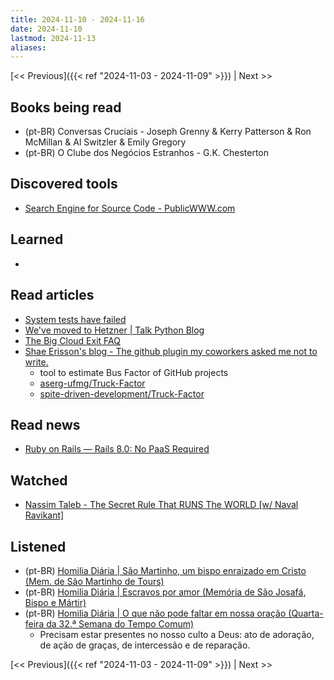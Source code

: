 ```yaml
---
title: 2024-11-10 - 2024-11-16
date: 2024-11-10
lastmod: 2024-11-13
aliases:
---
```


[<< Previous]({{< ref "2024-11-03 - 2024-11-09" >}}) | Next >>

## Books being read
- (pt-BR) Conversas Cruciais - Joseph Grenny & Kerry Patterson & Ron McMillan &
  Al Switzler & Emily Gregory
- (pt-BR) O Clube dos Negócios Estranhos - G.K. Chesterton

## Discovered tools
- [Search Engine for Source Code - PublicWWW.com](https://publicwww.com)

## Learned
-

## Read articles
- [System tests have failed](https://world.hey.com/dhh/system-tests-have-failed-d90af718)
- [We've moved to Hetzner | Talk Python Blog](https://talkpython.fm/blog/posts/we-have-moved-to-hetzner)
- [The Big Cloud Exit FAQ](https://world.hey.com/dhh/the-big-cloud-exit-faq-20274010)
- [Shae Erisson's blog - The github plugin my coworkers asked me not to write.](https://www.scannedinavian.com/the-github-plugin-my-coworkers-asked-me-not-to-write.html)
    * tool to estimate Bus Factor of GitHub projects
    * [aserg-ufmg/Truck-Factor](https://github.com/aserg-ufmg/Truck-Factor)
    * [spite-driven-development/Truck-Factor](https://github.com/spite-driven-development/Truck-Factor)

## Read news
- [Ruby on Rails &mdash; Rails 8.0: No PaaS Required](https://rubyonrails.org/2024/11/7/rails-8-no-paas-required)

## Watched
- [Nassim Taleb - The Secret Rule That RUNS The WORLD [w/ Naval Ravikant]](https://www.youtube.com/watch?v=MwlW2aamDFc)

## Listened
- (pt-BR) [Homilia Diária | São Martinho, um bispo enraizado em Cristo (Mem. de São Martinho de Tours)](https://www.youtube.com/watch?v=07UBYCTMyBU)
- (pt-BR) [Homilia Diária | Escravos por amor (Memória de São Josafá, Bispo e Mártir)](https://www.youtube.com/watch?v=8W8LoFTjo3w)
- (pt-BR) [Homilia Diária | O que não pode faltar em nossa oração (Quarta-feira da 32.ª Semana do Tempo Comum)](https://www.youtube.com/watch?v=FndScPQXdVk)
    * Precisam estar presentes no nosso culto a Deus: ato de adoração, de
      ação de graças, de intercessão e de reparação.

[<< Previous]({{< ref "2024-11-03 - 2024-11-09" >}}) | Next >>
